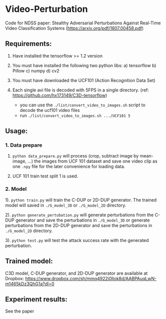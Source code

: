 # Video-Perturbation
Code for NDSS paper: Stealthy Adversarial Perturbations Against Real-Time Video Classification Systems (https://arxiv.org/pdf/1807.00458.pdf)

## Requirements:

1. Have installed the tensorflow >= 1.2 version
2. You must have installed the following two python libs: 
a) tensorflow 
b) Pillow
c) numpy
d) cv2

3. You must have downloaded the UCF101 (Action Recognition Data Set)
4. Each single avi file is decoded with 5FPS in a single directory. 
	(ref: https://github.com/hx173149/C3D-tensorflow)
	- you can use the `./list/convert_video_to_images.sh` script to decode the ucf101 video files
	- run `./list/convert_video_to_images.sh .../UCF101 5`


## Usage:

### 1. Data prepare
1) `python data_prepare.py` will process (crop, subtract image by mean-image, ...) the images from UCF 101 dataset and save one video clip as one `.npy` file for the later convenience for loading data. 

2) UCF 101 train test split 1 is used.


### 2. Model

1). `python train.py` will train the C-DUP or 2D-DUP generator.
The trained model will saved in `./G_model_3D` or `./G_model_2D` directory.

2). `python generate_pertubation.py` will generate perturbations 
from the C-DUP generator and save the perturbations in `./G_model_3D` 
or generate perturbations from the 2D-DUP generator and save the perturbations in `./G_model_2D` directory.

3). `python test.py` will test the attack success rate with the generated perturbation.


## Trained model:

C3D model, C-DUP generator, and 2D-DUP generator are available at Dropbox:
https://www.dropbox.com/sh/mmq4922i0llok8d/AABPAuqLwN-m1465kDz3QhG1a?dl=0


## Experiment results:

See the paper